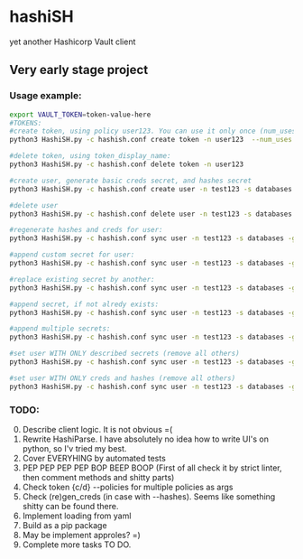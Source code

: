 # hashiSH
yet another Hashicorp Vault client

## Very early stage project

### Usage example:
```bash
export VAULT_TOKEN=token-value-here
#TOKENS:
#create token, using policy user123. You can use it only once (num_uses), and it will expire in 10 seconds
python3 HashiSH.py -c hashish.conf create token -n user123  --num_uses 1 --ttl 10 --policies user123

#delete token, using token_display_name:
python3 HashiSH.py -c hashish.conf delete token -n user123

#create user, generate basic creds secret, and hashes secret
python3 HashiSH.py -c hashish.conf create user -n test123 -s databases -g testgroup --gen_creds --generate_hashes

#delete user
python3 HashiSH.py -c hashish.conf delete user -n test123 -s databases -g testgroup

#regenerate hashes and creds for user:
python3 HashiSH.py -c hashish.conf sync user -n test123 -s databases -g testgroup --regen_creds --regenerate_hashes

#append custom secret for user:
python3 HashiSH.py -c hashish.conf sync user -n test123 -s databases -g testgroup --append_secret '{"secret1":{"data":{"k1":"v1"}}}'

#replace existing secret by another:
python3 HashiSH.py -c hashish.conf sync user -n test123 -s databases -g testgroup --replace --append_secret '{"secret2":{"data":{"k2":"v2"}}}'

#append secret, if not alredy exists:
python3 HashiSH.py -c hashish.conf sync user -n test123 -s databases -g testgroup --append_secret '{"secret2":{"data":{"k2":"v2"}}}'

#append multiple secrets:
python3 HashiSH.py -c hashish.conf sync user -n test123 -s databases -g testgroup --append_secret '[{"secret6":{"data":{"k6":"v6"}}},{"secret5":{"data":{"k5":"v5"}}}]'

#set user WITH ONLY described secrets (remove all others)
python3 HashiSH.py -c hashish.conf sync user -n test123 -s databases -g testgroup --append_secret '{"secret_only":{"data":{"k":"v"}}}' --strict

#set user WITH ONLY creds and hashes (remove all others)
python3 HashiSH.py -c hashish.conf sync user -n test123 -s databases -g testgroup --gen_creds --generate_hashes  --strict

```

### TODO:
0) Describe client logic. It is not obvious =(
1) Rewrite HashiParse. I have absolutely no idea how to write UI's on python, so I'v tried my best.
2) Cover EVERYHING by automated tests
3) PEP PEP PEP PEP BOP BEEP BOOP (First of all check it by strict linter, then comment methods and shitty parts)
4) Сheck token {c/d} --policies for multiple policies as args
5) Check (re)gen_creds (in case with --hashes). Seems like something shitty can be found there.
6) Implement loading from yaml
7) Build as a pip package
8) May be implement approles? =)
9) Complete more tasks TO DO.


